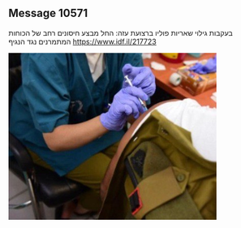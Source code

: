 ## Message 10571

בעקבות גילוי שאריות פוליו ברצועת עזה: 
החל מבצע חיסונים רחב של הכוחות המתמרנים נגד הנגיף
https://www.idf.il/217723

![Photo](10571/10571_photo.jpg)
